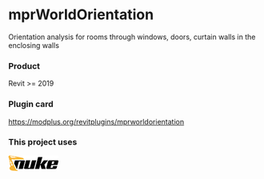 # mprWorldOrientation
Orientation analysis for rooms through windows, doors, curtain walls in the enclosing walls
### Product ###
Revit >= 2019
### Plugin card ###
https://modplus.org/revitplugins/mprworldorientation
### This project uses

[<img align="left" src="https://raw.githubusercontent.com/ModPlus-Software/Documentation/master/Images/nuke-logo-small.png" />](https://nuke.build/)
